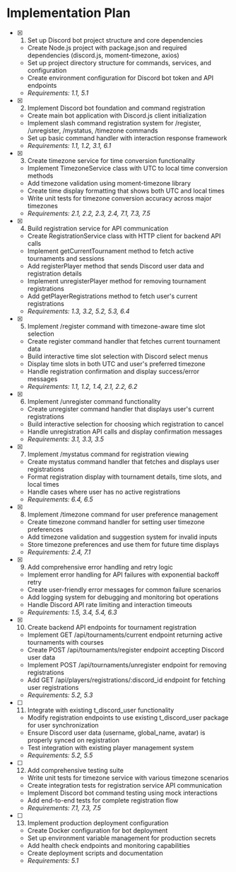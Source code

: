 # Implementation Plan

- [x] 1. Set up Discord bot project structure and core dependencies
  - Create Node.js project with package.json and required dependencies (discord.js, moment-timezone, axios)
  - Set up project directory structure for commands, services, and configuration
  - Create environment configuration for Discord bot token and API endpoints
  - _Requirements: 1.1, 5.1_

- [x] 2. Implement Discord bot foundation and command registration
  - Create main bot application with Discord.js client initialization
  - Implement slash command registration system for /register, /unregister, /mystatus, /timezone commands
  - Set up basic command handler with interaction response framework
  - _Requirements: 1.1, 1.2, 3.1, 6.1_

- [x] 3. Create timezone service for time conversion functionality
  - Implement TimezoneService class with UTC to local time conversion methods
  - Add timezone validation using moment-timezone library
  - Create time display formatting that shows both UTC and local times
  - Write unit tests for timezone conversion accuracy across major timezones
  - _Requirements: 2.1, 2.2, 2.3, 2.4, 7.1, 7.3, 7.5_

- [x] 4. Build registration service for API communication
  - Create RegistrationService class with HTTP client for backend API calls
  - Implement getCurrentTournament method to fetch active tournaments and sessions
  - Add registerPlayer method that sends Discord user data and registration details
  - Implement unregisterPlayer method for removing tournament registrations
  - Add getPlayerRegistrations method to fetch user's current registrations
  - _Requirements: 1.3, 3.2, 5.2, 5.3, 6.4_

- [x] 5. Implement /register command with timezone-aware time slot selection
  - Create register command handler that fetches current tournament data
  - Build interactive time slot selection with Discord select menus
  - Display time slots in both UTC and user's preferred timezone
  - Handle registration confirmation and display success/error messages
  - _Requirements: 1.1, 1.2, 1.4, 2.1, 2.2, 6.2_

- [x] 6. Implement /unregister command functionality
  - Create unregister command handler that displays user's current registrations
  - Build interactive selection for choosing which registration to cancel
  - Handle unregistration API calls and display confirmation messages
  - _Requirements: 3.1, 3.3, 3.5_

- [x] 7. Implement /mystatus command for registration viewing
  - Create mystatus command handler that fetches and displays user registrations
  - Format registration display with tournament details, time slots, and local times
  - Handle cases where user has no active registrations
  - _Requirements: 6.4, 6.5_

- [x] 8. Implement /timezone command for user preference management
  - Create timezone command handler for setting user timezone preferences
  - Add timezone validation and suggestion system for invalid inputs
  - Store timezone preferences and use them for future time displays
  - _Requirements: 2.4, 7.1_

- [x] 9. Add comprehensive error handling and retry logic
  - Implement error handling for API failures with exponential backoff retry
  - Create user-friendly error messages for common failure scenarios
  - Add logging system for debugging and monitoring bot operations
  - Handle Discord API rate limiting and interaction timeouts
  - _Requirements: 1.5, 3.4, 5.4, 6.3_

- [x] 10. Create backend API endpoints for tournament registration
  - Implement GET /api/tournaments/current endpoint returning active tournaments with courses
  - Create POST /api/tournaments/register endpoint accepting Discord user data
  - Implement POST /api/tournaments/unregister endpoint for removing registrations
  - Add GET /api/players/registrations/:discord_id endpoint for fetching user registrations
  - _Requirements: 5.2, 5.3_

- [ ] 11. Integrate with existing t_discord_user functionality
  - Modify registration endpoints to use existing t_discord_user package for user synchronization
  - Ensure Discord user data (username, global_name, avatar) is properly synced on registration
  - Test integration with existing player management system
  - _Requirements: 5.2, 5.5_

- [ ] 12. Add comprehensive testing suite
  - Write unit tests for timezone service with various timezone scenarios
  - Create integration tests for registration service API communication
  - Implement Discord bot command testing using mock interactions
  - Add end-to-end tests for complete registration flow
  - _Requirements: 7.1, 7.3, 7.5_

- [ ] 13. Implement production deployment configuration
  - Create Docker configuration for bot deployment
  - Set up environment variable management for production secrets
  - Add health check endpoints and monitoring capabilities
  - Create deployment scripts and documentation
  - _Requirements: 5.1_